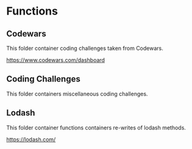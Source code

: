 # Functions

## Codewars

This folder container coding challenges taken from Codewars.

<https://www.codewars.com/dashboard>

## Coding Challenges

This folder containers miscellaneous coding challenges.

## Lodash

This folder container functions containers re-writes of lodash methods.

<https://lodash.com/>
